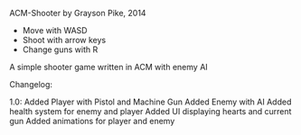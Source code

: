 ACM-Shooter by Grayson Pike, 2014

  - Move with WASD
  - Shoot with arrow keys
  - Change guns with R
  
A simple shooter game written in ACM with enemy AI

Changelog:

1.0:
  Added Player with Pistol and Machine Gun
  Added Enemy with AI
  Added health system for enemy and player
  Added UI displaying hearts and current gun
  Added animations for player and enemy
